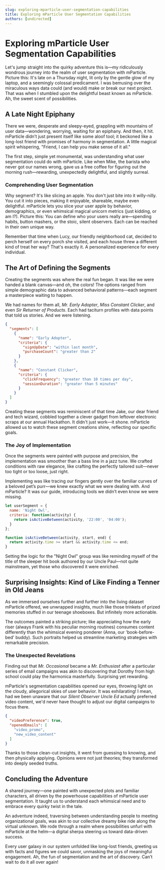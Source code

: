 ```yaml
---
slug: exploring-mparticle-user-segmentation-capabilities
title: Exploring mParticle User Segmentation Capabilities
authors: [undirected]
---
```



# Exploring mParticle User Segmentation Capabilities

Let's jump straight into the quirky adventure this is—my ridiculously wondrous journey into the realm of user segmentation with mParticle. Picture this: It's late on a Thursday night, lit only by the gentle glow of my laptop, and a seemingly colossal predicament. I was bemusing over the miraculous ways data could (and would) make or break our next project. That was when I stumbled upon the delightful beast known as mParticle. Ah, the sweet scent of possibilities.

## A Late Night Epiphany

There we were, desperate and sleepy-eyed, grappling with mountains of user data—wondering, worrying, waiting for an epiphany. And then, it hit. mParticle didn’t just present itself like some aloof tool; it beckoned like a long-lost friend with promises of harmony in segmentation. A little magical spirit whispering, "Friend, I can help you make sense of it all." 

The first step, simple yet monumental, was understanding what user segmentation could do with mParticle. Like when Mike, the barista who never got our names wrong, gave us a free coffee for figuring out the morning rush—rewarding, unexpectedly delightful, and slightly surreal.

### Comprehending User Segmentation

Why segment? It's like slicing an apple. You don't just bite into it willy-nilly. You cut it into pieces, making it enjoyable, shareable, maybe even delightful. mParticle lets you slice your user apple by behavior, demographics, or even whimsical magical unicorn metrics (just kidding, or am I?). Picture this: You can define who your users really are—spending habits, button mashers, or the stoic, silent observers. Each can be reached in their own unique way. 

Remember that time when Lucy, our friendly neighborhood cat, decided to perch herself on every porch she visited, and each house threw a different kind of treat her way? That's exactly it. A personalized experience for every individual.

## The Art of Defining the Segments

Creating the segments was where the real fun began. It was like we were handed a blank canvas—and oh, the colors! The options ranged from simple demographic data to advanced behavioral patterns—each segment a masterpiece waiting to happen. 

We had names for them all, *Mr. Early Adopter*, *Miss Constant Clicker*, and even *Sir Returner of Products*. Each had taciturn profiles with data points that told us stories. And we were listening.

```json
{
  "segments": [
    {
      "name": "Early Adopter",
      "criteria": {
        "signUpDate": "within last month",
        "purchaseCount": "greater than 2"
      }
    },
    {
      "name": "Constant Clicker",
      "criteria": {
        "clickFrequency": "greater than 10 times per day",
        "sessionDuration": "greater than 5 minutes"
      }
    }
  ]
}
```

Creating these segments was reminiscent of that time Jake, our dear friend and tech wizard, cobbled together a clever gadget from leftover electronic scraps at our annual Hackathon. It didn't just work—it shone. mParticle allowed us to watch these segment creations shine, reflecting our specific goals.

### The Joy of Implementation

Once the segments were painted with purpose and precision, the implementation was smoother than a bass line in a jazz tune. We crafted conditions with raw elegance, like crafting the perfectly tailored suit—never too tight or too loose, just right. 

Implementing was like tracing our fingers gently over the familiar curves of a beloved pet’s purr—we knew exactly what we were dealing with. And mParticle? It was our guide, introducing tools we didn’t even know we were missing.

```javascript
let userSegment = {
  name: 'Night Owl',
  criteria: function(activity) {
    return isActiveBetween(activity, '22:00', '04:00');
  }
};

function isActiveBetween(activity, start, end) {
  return activity.time >= start && activity.time <= end;
}
```

Setting the logic for the "Night Owl" group was like reminding myself of the title of the sleeper hit book authored by our Uncle Paul—not quite mainstream, yet those who discovered it were enriched. 

## Surprising Insights: Kind of Like Finding a Tenner in Old Jeans

As we immersed ourselves further and further into the living dataset mParticle offered, we unwrapped insights, much like those trinkets of prized memories stuffed in our teenage shoeboxes. But infinitely more actionable.

The outcomes painted a striking picture; like appreciating how the early riser (always Frank with his peculiar morning routines) consumes content differently than the whimsical evening ponderer (Anna, our 'book-before-bed' buddy). Such portraits helped us streamline marketing strategies with remarkable precision.

### The Unexpected Revelations

Finding out that *Mr. Occasional* became a *Mr. Enthusiast* after a particular series of email campaigns was akin to discovering that Dorothy from high school could play the harmonica masterfully. Surprising yet rewarding.

mParticle's segmentation capabilities opened our eyes, throwing light on the cloudy, allegorical skies of user behavior. It was exhilarating! I mean, had we been unaware that our *Silent Observer Uncle Ed* actually preferred video content, we'd never have thought to adjust our digital campaigns to focus there.

```json
{
  "videoPreference": true,
  "openedEmails": [
    "video_promo",
    "new_video_content"
  ]
}
```

Thanks to those clean-cut insights, it went from guessing to knowing, and then physically applying. Opinions were not just theories; they transformed into deeply seeded truths.

## Concluding the Adventure

A shared journey—one painted with unexpected plots and familiar characters, all driven by the powerhouse capabilities of mParticle user segmentation. It taught us to understand each whimsical need and to embrace every quirky twist in the tale. 

An adventure indeed, traversing between understanding people to meeting organizational goals, was akin to our collective dreamy bike ride along the virtual unknown. We rode through a realm where possibilities unfurl with mParticle at the helm—a digital sherpa steering us toward data-driven success.

Every user galaxy in our system unfolded like long-lost friends, greeting us with facts and figures we could savor, unmasking the joys of meaningful engagement. Ah, the fun of segmentation and the art of discovery. Can’t wait to do it all over again!